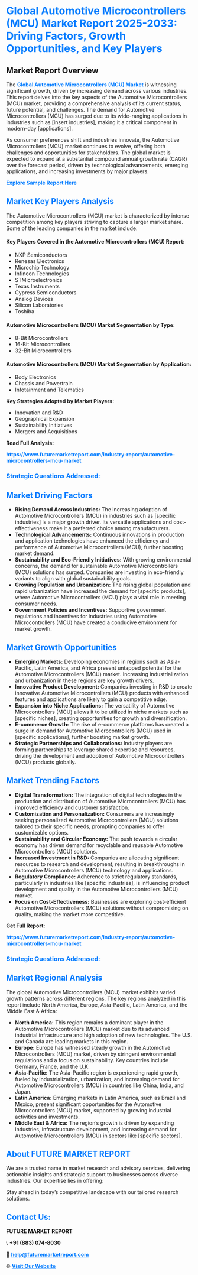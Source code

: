 <h1 style="color: #007BFF;">Global Automotive Microcontrollers (MCU) Market Report 2025-2033: Driving Factors, Growth Opportunities, and Key Players</h1>

<section id="overview">
<h2>Market Report Overview</h2>
<p>The <a href="https://www.futuremarketreport.com/industry-report/automotive-microcontrollers-mcu-market" style="color: #007BFF; text-decoration: none;"><strong>Global Automotive Microcontrollers (MCU) Market</strong></a> is witnessing significant growth, driven by increasing demand across various industries. This report delves into the key aspects of the Automotive Microcontrollers (MCU) market, providing a comprehensive analysis of its current status, future potential, and challenges. The demand for Automotive Microcontrollers (MCU) has surged due to its wide-ranging applications in industries such as [insert industries], making it a critical component in modern-day [applications].</p>
<p>As consumer preferences shift and industries innovate, the Automotive Microcontrollers (MCU) market continues to evolve, offering both challenges and opportunities for stakeholders. The global market is expected to expand at a substantial compound annual growth rate (CAGR) over the forecast period, driven by technological advancements, emerging applications, and increasing investments by major players.</p>
</section>

<section id="overview">
<p><a href="https://www.futuremarketreport.com/request-sample/reportId=28770" style="color: #007BFF; text-decoration: none;"><strong>Explore Sample Report Here</strong></a></p>
</section>

<section id="key-players">
<h2 style="color: #007BFF;">Market Key Players Analysis</h2>
<p>The Automotive Microcontrollers (MCU) market is characterized by intense competition among key players striving to capture a larger market share. Some of the leading companies in the market include:</p>
<h4>Key Players Covered in the Automotive Microcontrollers (MCU) Report:</h4>
<ul><li>NXP Semiconductors</li><li>Renesas Electronics</li><li>Microchip Technology</li><li>Infineon Technologies</li><li>STMicroelectronics</li><li>Texas Instruments</li><li>Cypress Semiconductors</li><li>Analog Devices</li><li>Silicon Laboratories</li><li>Toshiba</li></ul>
<h4>Automotive Microcontrollers (MCU) Market Segmentation by Type:</h4>
<ul><li>8-Bit Microcontrollers</li><li>16-Bit Microcontrollers</li><li>32-Bit Microcontrollers</li></ul>

<h4>Automotive Microcontrollers (MCU) Market Segmentation by Application:</h4>
<ul><li>Body Electronics</li><li>Chassis and Powertrain</li><li>Infotainment and Telematics</li></ul>
<p><strong>Key Strategies Adopted by Market Players:</strong></p>
<ul>
<li>Innovation and R&D</li>
<li>Geographical Expansion</li>
<li>Sustainability Initiatives</li>
<li>Mergers and Acquisitions</li>
</ul>
</section>

<section>
<p><strong>Read Full Analysis: </strong></p><a href="https://www.futuremarketreport.com/industry-report/automotive-microcontrollers-mcu-market" style="color: #007BFF; text-decoration: none;"><strong>https://www.futuremarketreport.com/industry-report/automotive-microcontrollers-mcu-market</strong></a>
<h3 style="color: #007BFF;">Strategic Questions Addressed:</h3>
</section>

<section id="driving-factors">
<h2 style="color: #007BFF;">Market Driving Factors</h2>
<ul>
<li><strong>Rising Demand Across Industries:</strong> The increasing adoption of Automotive Microcontrollers (MCU) in industries such as [specific industries] is a major growth driver. Its versatile applications and cost-effectiveness make it a preferred choice among manufacturers.</li>
<li><strong>Technological Advancements:</strong> Continuous innovations in production and application technologies have enhanced the efficiency and performance of Automotive Microcontrollers (MCU), further boosting market demand.</li>
<li><strong>Sustainability and Eco-Friendly Initiatives:</strong> With growing environmental concerns, the demand for sustainable Automotive Microcontrollers (MCU) solutions has surged. Companies are investing in eco-friendly variants to align with global sustainability goals.</li>
<li><strong>Growing Population and Urbanization:</strong> The rising global population and rapid urbanization have increased the demand for [specific products], where Automotive Microcontrollers (MCU) plays a vital role in meeting consumer needs.</li>
<li><strong>Government Policies and Incentives:</strong> Supportive government regulations and incentives for industries using Automotive Microcontrollers (MCU) have created a conducive environment for market growth.</li>
</ul>
</section>

<section id="growth-opportunities">
<h2 style="color: #007BFF;">Market Growth Opportunities</h2>
<ul>
<li><strong>Emerging Markets:</strong> Developing economies in regions such as Asia-Pacific, Latin America, and Africa present untapped potential for the Automotive Microcontrollers (MCU) market. Increasing industrialization and urbanization in these regions are key growth drivers.</li>
<li><strong>Innovative Product Development:</strong> Companies investing in R&D to create innovative Automotive Microcontrollers (MCU) products with enhanced features and applications are likely to gain a competitive edge.</li>
<li><strong>Expansion into Niche Applications:</strong> The versatility of Automotive Microcontrollers (MCU) allows it to be utilized in niche markets such as [specific niches], creating opportunities for growth and diversification.</li>
<li><strong>E-commerce Growth:</strong> The rise of e-commerce platforms has created a surge in demand for Automotive Microcontrollers (MCU) used in [specific applications], further boosting market growth.</li>
<li><strong>Strategic Partnerships and Collaborations:</strong> Industry players are forming partnerships to leverage shared expertise and resources, driving the development and adoption of Automotive Microcontrollers (MCU) products globally.</li>
</ul>
</section>

<section id="trending-factors">
<h2 style="color: #007BFF;">Market Trending Factors</h2>
<ul>
<li><strong>Digital Transformation:</strong> The integration of digital technologies in the production and distribution of Automotive Microcontrollers (MCU) has improved efficiency and customer satisfaction.</li>
<li><strong>Customization and Personalization:</strong> Consumers are increasingly seeking personalized Automotive Microcontrollers (MCU) solutions tailored to their specific needs, prompting companies to offer customizable options.</li>
<li><strong>Sustainability and Circular Economy:</strong> The push towards a circular economy has driven demand for recyclable and reusable Automotive Microcontrollers (MCU) solutions.</li>
<li><strong>Increased Investment in R&D:</strong> Companies are allocating significant resources to research and development, resulting in breakthroughs in Automotive Microcontrollers (MCU) technology and applications.</li>
<li><strong>Regulatory Compliance:</strong> Adherence to strict regulatory standards, particularly in industries like [specific industries], is influencing product development and quality in the Automotive Microcontrollers (MCU) market.</li>
<li><strong>Focus on Cost-Effectiveness:</strong> Businesses are exploring cost-efficient Automotive Microcontrollers (MCU) solutions without compromising on quality, making the market more competitive.</li>
</ul>
</section>

<section>
<p><strong>Get Full Report: </strong></p><a href="https://www.futuremarketreport.com/industry-report/automotive-microcontrollers-mcu-market" style="color: #007BFF; text-decoration: none;"><strong>https://www.futuremarketreport.com/industry-report/automotive-microcontrollers-mcu-market</strong></a>
<h3 style="color: #007BFF;">Strategic Questions Addressed:</h3>
</section>


<section id="regional-analysis">
<h2 style="color: #007BFF;">Market Regional Analysis</h2>
<p>The global Automotive Microcontrollers (MCU) market exhibits varied growth patterns across different regions. The key regions analyzed in this report include North America, Europe, Asia-Pacific, Latin America, and the Middle East & Africa:</p>
<ul>
<li><strong>North America:</strong> This region remains a dominant player in the Automotive Microcontrollers (MCU) market due to its advanced industrial infrastructure and high adoption of new technologies. The U.S. and Canada are leading markets in this region.</li>
<li><strong>Europe:</strong> Europe has witnessed steady growth in the Automotive Microcontrollers (MCU) market, driven by stringent environmental regulations and a focus on sustainability. Key countries include Germany, France, and the U.K.</li>
<li><strong>Asia-Pacific:</strong> The Asia-Pacific region is experiencing rapid growth, fueled by industrialization, urbanization, and increasing demand for Automotive Microcontrollers (MCU) in countries like China, India, and Japan.</li>
<li><strong>Latin America:</strong> Emerging markets in Latin America, such as Brazil and Mexico, present significant opportunities for the Automotive Microcontrollers (MCU) market, supported by growing industrial activities and investments.</li>
<li><strong>Middle East & Africa:</strong> The region’s growth is driven by expanding industries, infrastructure development, and increasing demand for Automotive Microcontrollers (MCU) in sectors like [specific sectors].</li>
</ul>
</section>

<footer>
<h2 style="color: #007BFF;">About FUTURE MARKET REPORT</h2>
<p>We are a trusted name in market research and advisory services, delivering actionable insights and strategic support to businesses across diverse industries. Our expertise lies in offering:</p>

<p>Stay ahead in today’s competitive landscape with our tailored research solutions.</p>

<h2 style="color: #007BFF;">Contact Us:</h2>
<p><strong>FUTURE MARKET REPORT</strong></p>
<p>📞 <strong>+91 (883) 074-8030</strong></p>
<p>📧 <strong><a href="mailto:help@futuremarketreport.com" style="color: #007BFF;">help@futuremarketreport.com</a></strong></p>
<p>🌐 <strong><a href="https://www.futuremarketreport.com/" style="color: #007BFF;">Visit Our Website</a></strong></p>
</footer>